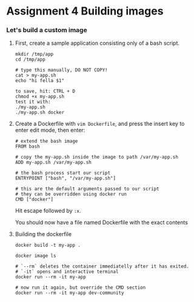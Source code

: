 # Assignment 4 Building images

### Let's build a custom image

1. First, create a sample application consisting only of
   a bash script. 
   
       mkdir /tmp/app
       cd /tmp/app
       
       # type this manually, DO NOT COPY!
       cat > my-app.sh
       echo "hi fella $1"
       
       to save, hit: CTRL + D
       chmod +x my-app.sh
       test it with:
       ./my-app.sh
       ./my-app.sh docker
       
1. Create a Dockerfile with `vim Dockerfile`, and press the insert key to enter
   edit mode, then enter:
       
       # extend the bash image
       FROM bash
       
       # copy the my-app.sh inside the image to path /var/my-app.sh
       ADD my-app.sh /var/my-app.sh
       
       # the bash process start our script
       ENTRYPOINT ["bash", "/var/my-app.sh"]
       
       # this are the default arguments passed to our script
       # they can be overridden using docker run
       CMD ["docker"]
       
   Hit escape followed by `:x`.
   
   You should now have a file named Dockerfile with the exact contents
   
1. Building the dockerfile

       docker build -t my-app .
       
       docker image ls
       
       # `--rm` deletes the container immediatelly after it has exited. 
       # `-it` opens and interactive terminal
       docker run --rm -it my-app
       
       # now run it again, but override the CMD section
       docker run --rm -it my-app dev-community